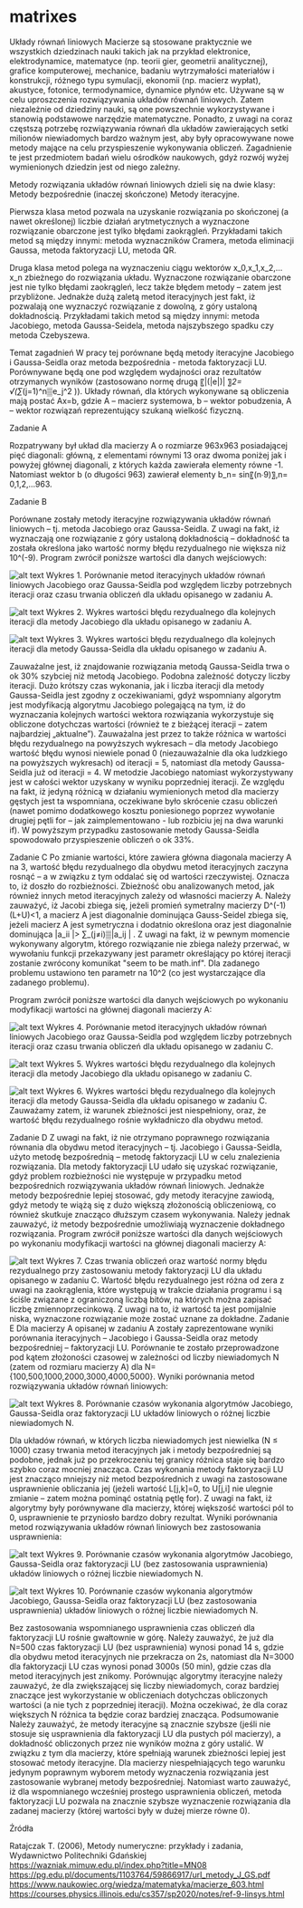 # matrixes
Układy równań liniowych
Macierze są stosowane praktycznie we wszystkich dziedzinach nauki takich jak na przykład elektronice, elektrodynamice, matematyce (np. teorii gier, geometrii analitycznej), grafice komputerowej, mechanice, badaniu wytrzymałości materiałów i konstrukcji, różnego typu symulacji, ekonomii (np. macierz wypłat), akustyce, fotonice, termodynamice, dynamice płynów etc. Używane są w celu uproszczenia rozwiązywania układów równań liniowych. Zatem niezależnie od dziedziny nauki, są one powszechnie wykorzystywane i stanowią podstawowe narzędzie matematyczne. Ponadto, z uwagi na coraz częstszą potrzebę rozwiązywania równań dla układów zawierających setki milionów niewiadomych bardzo ważnym jest, aby były opracowywane nowe metody mające na celu przyspieszenie wykonywania obliczeń. Zagadnienie te jest przedmiotem badań wielu ośrodków naukowych, gdyż rozwój wyżej wymienionych dziedzin jest od niego zależny.

Metody rozwiązania układów równań liniowych dzieli się na dwie klasy:
	Metody bezpośrednie (inaczej skończone) 
	Metody iteracyjne.
	
Pierwsza klasa metod pozwala na uzyskanie rozwiązania po skończonej (a nawet określonej) liczbie działań arytmetycznych a wyznaczone rozwiązanie obarczone jest tylko błędami zaokrągleń. Przykładami takich metod są między innymi: metoda wyznaczników Cramera, metoda eliminacji Gaussa, metoda faktoryzacji LU, metoda QR.

Druga klasa metod polega na wyznaczeniu ciągu wektorów x_0,x_1,x_2,… x_n zbieżnego do rozwiązania układu. Wyznaczone rozwiązanie obarczone jest nie tylko błędami zaokrągleń, lecz także błędem metody – zatem jest przybliżone. Jednakże dużą zaletą metod iteracyjnych jest fakt, iż pozwalają one wyznaczyć rozwiązanie z dowolną, z góry ustaloną dokładnością. Przykładami takich metod są między innymi: metoda Jacobiego, metoda Gaussa-Seidela, metoda najszybszego spadku czy metoda Czebyszewa.

Temat zagadnień
W pracy tej porównane będą metody iteracyjne Jacobiego i Gaussa-Seidla oraz metoda bezpośrednia - metoda faktoryzacji LU.  Porównywane będą one pod względem wydajności oraz rezultatów otrzymanych wyników (zastosowano normę drugą 〖|(|e|)|  〗_2= √(∑_(j=1)^n▒e_j^2 )). Układy równań, dla których wykonywane są obliczenia mają postać 
Ax=b,
gdzie
A – macierz systemowa,
b – wektor pobudzenia,
A – wektor rozwiązań reprezentujący szukaną wielkość fizyczną.
 
 
Zadanie A

Rozpatrywany był układ dla macierzy A o rozmiarze 963x963 posiadającej pięć diagonali: główną, z elementami równymi 13 oraz dwoma poniżej jak i powyżej głównej diagonali, z których każda zawierała elementy równe -1. Natomiast wektor b (o długości 963) zawierał elementy 
b_n=  sin⁡〖(n∙9)〗,n= 0,1,2,…963.

Zadanie B

Porównane zostały metody iteracyjne rozwiązywania układów równań liniowych – tj. metoda Jacobiego oraz Gaussa-Seidla. Z uwagi na fakt, iż wyznaczają one rozwiązanie z góry ustaloną dokładnością – dokładność ta została określona jako wartość normy błędu rezydualnego nie większa niż 10^(-9).
Program zwrócił poniższe wartości dla danych wejściowych:

![alt text](https://github.com/KrasodomskaAnna/matrixes/blob/main/chart_1.png?raw=true)
Wykres 1. Porównanie metod iteracyjnych układów równań liniowych Jacobiego oraz Gaussa-Seidla pod względem liczby potrzebnych iteracji oraz czasu trwania obliczeń dla układu opisanego w zadaniu A.

![alt text](https://github.com/KrasodomskaAnna/matrixes/blob/main/J_res_err_b.png?raw=true)
Wykres 2. Wykres wartości błędu rezydualnego dla kolejnych iteracji dla metody Jacobiego dla układu opisanego w zadaniu A.

![alt text](https://github.com/KrasodomskaAnna/matrixes/blob/main/GS_res_err_b.png?raw=true)
Wykres 3. Wykres wartości błędu rezydualnego dla kolejnych iteracji dla metody Gaussa-Seidla dla układu opisanego w zadaniu A.


Zauważalne jest, iż znajdowanie rozwiązania metodą Gaussa-Seidla trwa o ok 30% szybciej niż metodą Jacobiego. Podobna zależność dotyczy liczby iteracji. Dużo krótszy czas wykonania, jak i liczba iteracji dla metody Gaussa-Seidla jest zgodny z oczekiwaniami, gdyż wspomniany algorytm jest modyfikacją algorytmu Jacobiego polegającą na tym, iż do wyznaczania kolejnych wartości wektora rozwiązania wykorzystuje się obliczone dotychczas wartości (również te z bieżącej iteracji – zatem najbardziej „aktualne”). Zauważalna jest przez to także różnica w wartości błędu rezydualnego na powyższych wykresach – dla metody Jacobiego wartość błędu wynosi niewiele ponad 0 (niezauważalnie dla oka ludzkiego na powyższych wykresach) od iteracji = 5, natomiast dla metody Gaussa-Seidla już od iteracji = 4. W metodzie Jacobiego natomiast wykorzystywany jest w całości wektor uzyskany w wyniku poprzedniej iteracji. Ze względu na fakt, iż jedyną różnicą w działaniu wymienionych metod dla macierzy gęstych jest ta wspomniana, oczekiwane było skrócenie czasu obliczeń (nawet pomimo dodatkowego kosztu poniesionego poprzez wywołanie drugiej pętli for – jak zaimplementowano - lub rozbiciu jej na dwa warunki if). W powyższym przypadku zastosowanie metody Gaussa-Seidla spowodowało przyspieszenie obliczeń o ok 33%.


Zadanie C
Po zmianie wartości, które zawiera główna diagonala macierzy A na 3, wartość błędu rezydualnego dla obydwu metod iteracyjnych zaczyna rosnąć – a w związku z tym oddalać się od wartości rzeczywistej. Oznacza to, iż doszło do rozbieżności. Zbieżność obu analizowanych metod, jak również innych metod iteracyjnych zależy od własności macierzy A. Należy zauważyć, iż
	Jacobi zbiega się, jeżeli promień symetralny macierzy D^(-1) (L+U)<1, a macierz A jest diagonalnie dominująca
	Gauss-Seidel zbiega się, jeżeli macierz A jest symetryczna i dodatnio określona oraz jest diagonalnie dominująca |a_ii |> ∑_(j≠i)▒|a_ij | .
Z uwagi na fakt, iż w pewnym momencie wykonywany algorytm, którego rozwiązanie nie zbiega należy przerwać, w wywołaniu funkcji przekazywany jest parametr określający po której iteracji zostanie zwrócony komunikat "seem to be math.inf". Dla zadanego problemu ustawiono ten parametr na 10^2 (co jest wystarczające dla zadanego problemu).

Program zwrócił poniższe wartości dla danych wejściowych po wykonaniu modyfikacji wartości na głównej diagonali macierzy A:

![alt text](https://github.com/KrasodomskaAnna/matrixes/blob/main/chart_2.png?raw=true)
Wykres 4. Porównanie metod iteracyjnych układów równań liniowych Jacobiego oraz Gaussa-Seidla pod względem liczby potrzebnych iteracji oraz czasu trwania obliczeń dla układu opisanego w zadaniu C.

![alt text](https://github.com/KrasodomskaAnna/matrixes/blob/main/J_res_err_c.png?raw=true)
Wykres 5. Wykres wartości błędu rezydualnego dla kolejnych iteracji dla metody Jacobiego dla układu opisanego w zadaniu C.

![alt text](https://github.com/KrasodomskaAnna/matrixes/blob/main/GS_res_err_c.png?raw=true)
Wykres 6. Wykres wartości błędu rezydualnego dla kolejnych iteracji dla metody Gaussa-Seidla dla układu opisanego w zadaniu C.
Zauważamy zatem, iż warunek zbieżności jest niespełniony, oraz, że wartość błędu rezydualnego rośnie wykładniczo dla obydwu metod.

Zadanie D
Z uwagi na fakt, iż nie otrzymano poprawnego rozwiązania równania dla obydwu metod iteracyjnych – tj. Jacobiego i Gaussa-Seidla, użyto metodę bezpośrednią – metodę faktoryzacji LU w celu znalezienia rozwiązania. Dla metody faktoryzacji LU udało się uzyskać rozwiązanie, gdyż problem rozbieżności nie występuje w przypadku metod bezpośrednich rozwiązywania układów równań liniowych. Jednakże metody bezpośrednie lepiej stosować, gdy metody iteracyjne zawiodą, gdyż metody te wiążą się z dużo większą złożonością obliczeniową, co również skutkuje znacząco dłuższym czasem wykonywania. Należy jednak zauważyć, iż metody bezpośrednie umożliwiają wyznaczenie dokładnego rozwiązania.
Program zwrócił poniższe wartości dla danych wejściowych po wykonaniu modyfikacji wartości na głównej diagonali macierzy A:

![alt text](https://github.com/KrasodomskaAnna/matrixes/blob/main/chart_3.png?raw=true)
Wykres 7. Czas trwania obliczeń oraz wartość normy błędu rezydualnego przy zastosowaniu metody faktoryzacji LU dla układu opisanego w zadaniu C.
Wartość błędu rezydualnego jest różna od zera z uwagi na zaokrąglenia, które występują w trakcie działania programu i są ściśle związane z ograniczoną liczbą bitów, na których można zapisać liczbę zmiennoprzecinkową. Z uwagi na to, iż wartość ta jest pomijalnie niska, wyznaczone rozwiązanie może zostać uznane za dokładne.
Zadanie E
Dla macierzy A opisanej w zadaniu A zostały zaprezentowane wyniki porównania iteracyjnych – Jacobiego i Gaussa-Seidla oraz metody bezpośredniej – faktoryzacji LU. Porównanie te zostało przeprowadzone pod kątem złożoności czasowej w zależności od liczby niewiadomych N (zatem od rozmiaru macierzy A) dla N= {100,500,1000,2000,3000,4000,5000}.
Wyniki porównania metod rozwiązywania układów równań liniowych:

![alt text](https://github.com/KrasodomskaAnna/matrixes/blob/main/zadanie_e.png?raw=true)
Wykres 8. Porównanie czasów wykonania algorytmów Jacobiego, Gaussa-Seidla oraz faktoryzacji LU układów liniowych o różnej liczbie niewiadomych N. 

Dla układów równań, w których liczba niewiadomych jest niewielka (N ≤ 1000) czasy trwania metod iteracyjnych jak i metody bezpośredniej są podobne, jednak już po przekroczeniu tej granicy różnica staje się bardzo szybko coraz mocniej znacząca. Czas wykonania metody faktoryzacji LU jest znacząco mniejszy niż metod bezpośrednich z uwagi na zastosowane usprawnienie obliczania jej (jeżeli wartość  L[j,k]=0, to U[j,i] nie ulegnie zmianie – zatem można pominąć ostatnią pętlę for). Z uwagi na fakt, iż algorytmy były porównywane dla macierzy, której większość wartości pól to 0, usprawnienie te przyniosło bardzo dobry rezultat. 
Wyniki porównania metod rozwiązywania układów równań liniowych bez zastosowania usprawnienia:

![alt text](https://github.com/KrasodomskaAnna/matrixes/blob/main/500_bez_usprawnien.png?raw=true)
Wykres 9. Porównanie czasów wykonania algorytmów Jacobiego, Gaussa-Seidla oraz faktoryzacji LU (bez zastosowania usprawnienia) układów liniowych o różnej liczbie niewiadomych N. 

![alt text](https://github.com/KrasodomskaAnna/matrixes/blob/main/3000_bez_usprawnien.png?raw=true)
Wykres 10. Porównanie czasów wykonania algorytmów Jacobiego, Gaussa-Seidla oraz faktoryzacji LU (bez zastosowania usprawnienia) układów liniowych o różnej liczbie niewiadomych N. 

Bez zastosowania wspomnianego usprawnienia czas obliczeń dla faktoryzacji LU rośnie gwałtownie w górę. Należy zauważyć, że już dla N=500 czas faktoryzacji LU (bez usprawnienia) wynosi ponad 14 s, gdzie dla obydwu metod iteracyjnych nie przekracza on 2s, natomiast dla N=3000 dla faktoryzacji LU czas wynosi ponad 3000s (50 min), gdzie czas dla metod iteracyjnych jest znikomy.
Porównując algorytmy iteracyjne należy zauważyć, że dla zwiększającej się liczby niewiadomych, coraz bardziej znaczące jest wykorzystanie w obliczeniach dotychczas obliczonych wartości (a nie tych z poprzedniej iteracji). Można oczekiwać, że dla coraz większych N różnica ta będzie coraz bardziej znacząca.
Podsumowanie
Należy zauważyć, że metody iteracyjne są znacznie szybsze (jeśli nie stosuje się usprawnienia dla faktoryzacji LU dla pustych pól macierzy), a dokładność obliczonych przez nie wyników można z góry ustalić. W związku z tym dla macierzy, które spełniają warunek zbieżności lepiej jest stosować metody iteracyjne. Dla macierzy niespełniających tego warunku jedynym poprawnym wyborem metody wyznaczenia rozwiązania jest zastosowanie wybranej metody bezpośredniej. Natomiast warto zauważyć, iż dla wspomnianego wcześniej prostego usprawnienia obliczeń, metoda faktoryzacji LU pozwala na znacznie szybsze wyznaczenie rozwiązania dla zadanej macierzy (której wartości były w dużej mierze równe 0).

Źródła

Ratajczak T. (2006), Metody numeryczne: przykłady i zadania, Wydawnictwo Politechniki Gdańskiej
https://wazniak.mimuw.edu.pl/index.php?title=MN08
https://pg.edu.pl/documents/1103764/59866917/url_metody_J_GS.pdf
https://www.naukowiec.org/wiedza/matematyka/macierze_603.html
https://courses.physics.illinois.edu/cs357/sp2020/notes/ref-9-linsys.html
